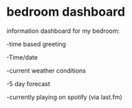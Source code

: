# bedroom dashboard
information dashboard for my bedroom:

 
-time based greeting
 
-Time/date
 
-current weather conditions
 
-5 day forecast
 
-currently playing on spotify (via last.fm)
